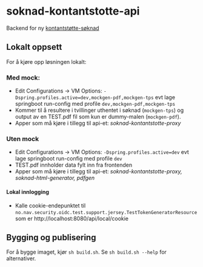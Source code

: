 soknad-kontantstotte-api
========================
Backend for ny [kontantstøtte-søknad](https://github.com/navikt/soknad-kontantstotte)

## Lokalt oppsett

For å kjøre opp løsningen lokalt:

### Med mock: 
* Edit Configurations -> VM Options: ``-Dspring.profiles.active=dev,mockgen-pdf,mockgen-tps`` evt lage springboot run-config med profile `dev,mockgen-pdf,mockgen-tps`
* Kommer til å resultere i tvillinger uthentet i søknad (``mockgen-tps``) og output av en TEST.pdf fil som kun er dummy-malen (``mockgen-pdf``).
* Apper som må kjøre i tillegg til api-et: _soknad-kontantstotte-proxy_

### Uten mock
* Edit Configurations -> VM Options: ``-Dspring.profiles.active=dev`` evt lage springboot run-config med profile `dev`
* TEST.pdf innholder data fylt inn fra frontenden
* Apper som må kjøre i tillegg til api-et: _soknad-kontantstotte-proxy, soknad-html-generator, pdfgen_


#### Lokal innlogging 
* Kalle cookie-endepunktet til ```no.nav.security.oidc.test.support.jersey.TestTokenGeneratorResource``` som er http://localhost:8080/api/local/cookie

## Bygging og publisering

For å bygge imaget, kjør `sh build.sh`. Se `sh build.sh --help` for alternativer.
